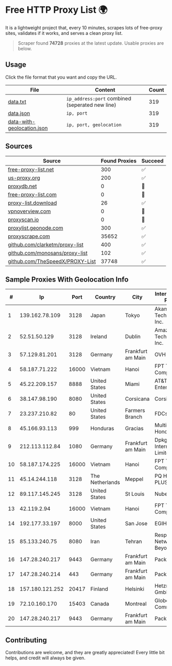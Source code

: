 
# Free HTTP Proxy List 🌍

It is a lightweight project that, every 10 minutes, scrapes lots of free-proxy sites, validates if it works, and serves a clean proxy list.


> Scraper found **74728** proxies at the latest update. Usable proxies are below.

## Usage

Click the file format that you want and copy the URL.


|File|Content|Count|
|----|-------|-----|
|[data.txt](https://raw.githubusercontent.com/themiralay/Proxy-List-World/master/data.txt)|`ip_address:port` combined (seperated new line)|319|
|[data.json](https://raw.githubusercontent.com/themiralay/Proxy-List-World/master/data.json)|`ip, port`|319|
|[data-with-geolocation.json](https://raw.githubusercontent.com/themiralay/Proxy-List-World/master/data-with-geolocation.json)|`ip, port, geolocation`|319|

## Sources

|Source|Found Proxies|Succeed|
|------|-------------|-------|
|[free-proxy-list.net](https://free-proxy-list.net)|300|✅|
|[us-proxy.org](https://www.us-proxy.org)|200|✅|
|[proxydb.net](http://proxydb.net)|0|🚫|
|[free-proxy-list.com](https://free-proxy-list.com/?page=&port=&type%5B%5D=http&type%5B%5D=https&up_time=0&search=Search)|0|🚫|
|[proxy-list.download](https://www.proxy-list.download/HTTP)|26|✅|
|[vpnoverview.com](https://vpnoverview.com/privacy/anonymous-browsing/free-proxy-servers)|0|🚫|
|[proxyscan.io](https://www.proxyscan.io)|0|🚫|
|[proxylist.geonode.com](https://proxylist.geonode.com/api/proxy-list?limit=300&page=1&sort_by=lastChecked&sort_type=desc&protocols=http,https)|300|✅|
|[proxyscrape.com](https://api.proxyscrape.com/v2/?request=displayproxies&protocol=http&timeout=10000&country=all&ssl=all&anonymity=all)|35652|✅|
|[github.com/clarketm/proxy-list](https://raw.githubusercontent.com/clarketm/proxy-list/master/proxy-list-raw.txt)|400|✅|
|[github.com/monosans/proxy-list](https://raw.githubusercontent.com/monosans/proxy-list/main/proxies/http.txt)|102|✅|
|[github.com/TheSpeedX/PROXY-List](https://raw.githubusercontent.com/TheSpeedX/PROXY-List/master/http.txt)|37748|✅|


## Sample Proxies With Geolocation Info

|#|Ip|Port|Country|City|Internet Service Provider|
|-|--|----|-------|----|-------------------------|
|1|139.162.78.109|3128|Japan|Tokyo|Akamai Technologies, Inc.|
|2|52.51.50.129|3128|Ireland|Dublin|Amazon Technologies Inc.|
|3|57.129.81.201|3128|Germany|Frankfurt am Main|OVH SAS|
|4|58.187.71.222|16000|Vietnam|Hanoi|FPT Telecom Company|
|5|45.22.209.157|8888|United States|Miami|AT&T Enterprises, LLC|
|6|38.147.98.190|8080|United States|Corsicana|Corsicana ISD|
|7|23.237.210.82|80|United States|Farmers Branch|FDCservers.net|
|8|45.166.93.113|999|Honduras|Gracias|Multicable De Honduras|
|9|212.113.112.84|1080|Germany|Frankfurt am Main|DpkgSoft International Limited|
|10|58.187.174.225|16000|Vietnam|Hanoi|FPT Telecom Company|
|11|45.14.244.118|3128|The Netherlands|Meppel|PQ HOSTING PLUS S.R.L.|
|12|89.117.145.245|3128|United States|St Louis|Nubes, LLC|
|13|42.119.2.94|16000|Vietnam|Hanoi|FPT Telecom Company|
|14|192.177.33.197|8000|United States|San Jose|EGIHosting|
|15|85.133.240.75|8080|Iran|Tehran|Respina Networks & Beyond PJSC|
|16|147.28.240.217|9443|Germany|Frankfurt am Main|Packet Host, Inc.|
|17|147.28.240.214|443|Germany|Frankfurt am Main|Packet Host, Inc.|
|18|157.180.121.252|20417|Finland|Helsinki|Hetzner Online GmbH|
|19|72.10.160.170|15403|Canada|Montreal|GloboTech Communications|
|20|147.28.240.217|9443|Germany|Frankfurt am Main|Packet Host, Inc.|



## Contributing

Contributions are welcome, and they are greatly appreciated! Every
little bit helps, and credit will always be given.

